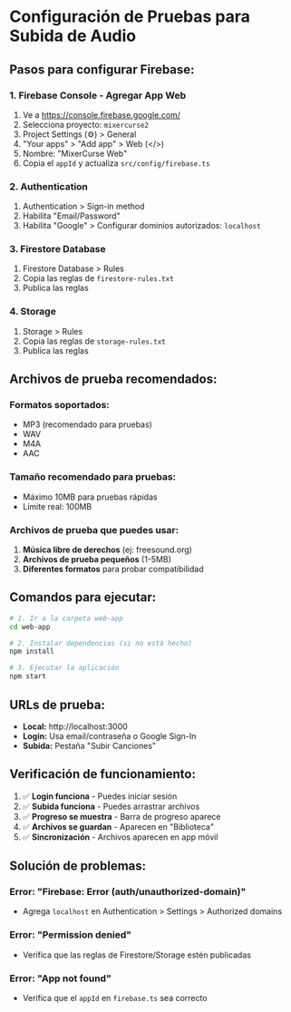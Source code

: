 # Configuración de Pruebas para Subida de Audio

## Pasos para configurar Firebase:

### 1. Firebase Console - Agregar App Web
1. Ve a https://console.firebase.google.com/
2. Selecciona proyecto: `mixercurse2`
3. Project Settings (⚙️) > General
4. "Your apps" > "Add app" > Web (</>)
5. Nombre: "MixerCurse Web"
6. Copia el `appId` y actualiza `src/config/firebase.ts`

### 2. Authentication
1. Authentication > Sign-in method
2. Habilita "Email/Password"
3. Habilita "Google" > Configurar dominios autorizados: `localhost`

### 3. Firestore Database
1. Firestore Database > Rules
2. Copia las reglas de `firestore-rules.txt`
3. Publica las reglas

### 4. Storage
1. Storage > Rules
2. Copia las reglas de `storage-rules.txt`
3. Publica las reglas

## Archivos de prueba recomendados:

### Formatos soportados:
- MP3 (recomendado para pruebas)
- WAV
- M4A
- AAC

### Tamaño recomendado para pruebas:
- Máximo 10MB para pruebas rápidas
- Límite real: 100MB

### Archivos de prueba que puedes usar:
1. **Música libre de derechos** (ej: freesound.org)
2. **Archivos de prueba pequeños** (1-5MB)
3. **Diferentes formatos** para probar compatibilidad

## Comandos para ejecutar:

```bash
# 1. Ir a la carpeta web-app
cd web-app

# 2. Instalar dependencias (si no está hecho)
npm install

# 3. Ejecutar la aplicación
npm start
```

## URLs de prueba:
- **Local:** http://localhost:3000
- **Login:** Usa email/contraseña o Google Sign-In
- **Subida:** Pestaña "Subir Canciones"

## Verificación de funcionamiento:

1. ✅ **Login funciona** - Puedes iniciar sesión
2. ✅ **Subida funciona** - Puedes arrastrar archivos
3. ✅ **Progreso se muestra** - Barra de progreso aparece
4. ✅ **Archivos se guardan** - Aparecen en "Biblioteca"
5. ✅ **Sincronización** - Archivos aparecen en app móvil

## Solución de problemas:

### Error: "Firebase: Error (auth/unauthorized-domain)"
- Agrega `localhost` en Authentication > Settings > Authorized domains

### Error: "Permission denied"
- Verifica que las reglas de Firestore/Storage estén publicadas

### Error: "App not found"
- Verifica que el `appId` en `firebase.ts` sea correcto
